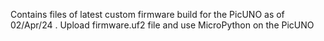 Contains files of latest custom firmware build for the PicUNO as of 02/Apr/24 . Upload firmware.uf2 file and use MicroPython on the PicUNO
